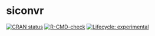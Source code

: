 # siconvr

<!-- badges: start -->
  [![CRAN status](https://www.r-pkg.org/badges/version/siconvr)](https://CRAN.R-project.org/package=siconvr)
  [![R-CMD-check](https://github.com/meirelesff/siconvr/workflows/R-CMD-check/badge.svg)](https://github.com/meirelesff/siconvr/actions)
 [![Lifecycle: experimental](https://img.shields.io/badge/lifecycle-experimental-orange.svg)](https://lifecycle.r-lib.org/articles/stages.html#experimental)
<!-- badges: end -->
